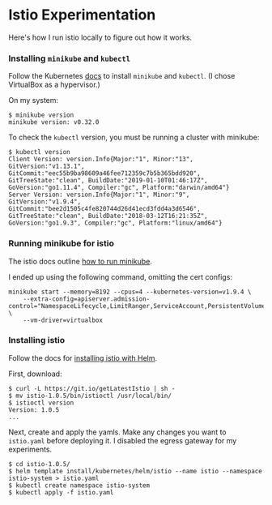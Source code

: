 # Istio Experimentation
Here's how I run istio locally to figure out how it works.

### Installing `minikube` and `kubectl`

Follow the Kubernetes [docs](https://kubernetes.io/docs/tasks/tools/install-minikube/)
to install `minikube` and `kubectl`. (I chose VirtualBox as a hypervisor.)

On my system:

```
$ minikube version
minikube version: v0.32.0
```
To check the `kubectl` version, you must be running a cluster with minikube:

```
$ kubectl version
Client Version: version.Info{Major:"1", Minor:"13", GitVersion:"v1.13.1", GitCommit:"eec55b9ba98609a46fee712359c7b5b365bdd920", GitTreeState:"clean", BuildDate:"2019-01-10T01:46:17Z", GoVersion:"go1.11.4", Compiler:"gc", Platform:"darwin/amd64"}
Server Version: version.Info{Major:"1", Minor:"9", GitVersion:"v1.9.4", GitCommit:"bee2d1505c4fe820744d26d41ecd3fdd4a3d6546", GitTreeState:"clean", BuildDate:"2018-03-12T16:21:35Z", GoVersion:"go1.9.3", Compiler:"gc", Platform:"linux/amd64"}
```

### Running minikube for istio

The istio docs outline [how to run minikube](https://istio.io/docs/setup/kubernetes/platform-setup/minikube/).

I ended up using the following command, omitting the cert configs:

```
minikube start --memory=8192 --cpus=4 --kubernetes-version=v1.9.4 \
    --extra-config=apiserver.admission-control="NamespaceLifecycle,LimitRanger,ServiceAccount,PersistentVolumeLabel,DefaultStorageClass,DefaultTolerationSeconds,MutatingAdmissionWebhook,ValidatingAdmissionWebhook,ResourceQuota" \
    --vm-driver=virtualbox
```

### Installing istio

Follow the docs for [installing istio with Helm](https://istio.io/docs/setup/kubernetes/helm-install/).

First, download:

```
$ curl -L https://git.io/getLatestIstio | sh -
$ mv istio-1.0.5/bin/istioctl /usr/local/bin/
$ istioctl version
Version: 1.0.5
...
```

Next, create and apply the yamls. Make any changes you want to `istio.yaml`
before deploying it. I disabled the egress gateway for my experiments.

```
$ cd istio-1.0.5/
$ helm template install/kubernetes/helm/istio --name istio --namespace istio-system > istio.yaml
$ kubectl create namespace istio-system
$ kubectl apply -f istio.yaml
```
